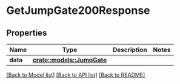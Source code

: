 # GetJumpGate200Response

## Properties

Name | Type | Description | Notes
------------ | ------------- | ------------- | -------------
**data** | [**crate::models::JumpGate**](JumpGate.md) |  | 

[[Back to Model list]](../README.md#documentation-for-models) [[Back to API list]](../README.md#documentation-for-api-endpoints) [[Back to README]](../README.md)


